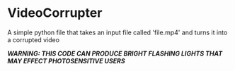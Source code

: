# VideoCorrupter
A simple python file that takes an input file called 'file.mp4' and turns it into a corrupted video

**_WARNING: _THIS CODE CAN PRODUCE BRIGHT FLASHING LIGHTS THAT MAY EFFECT PHOTOSENSITIVE USERS__**
